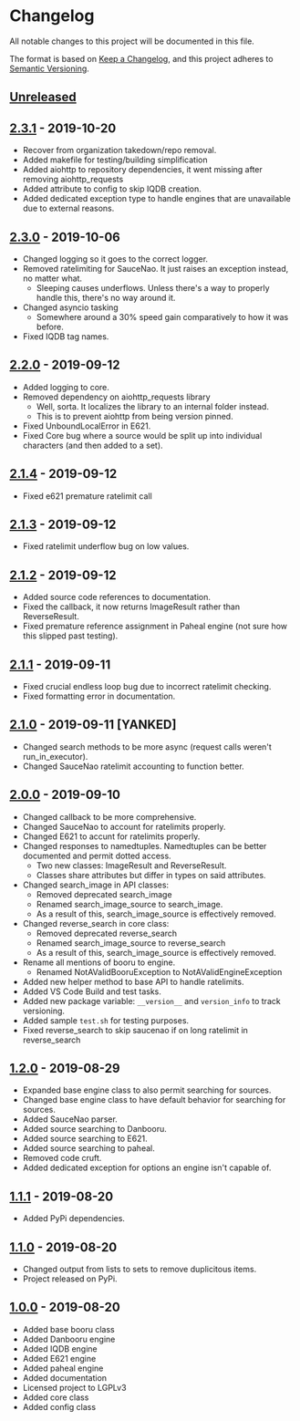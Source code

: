 # Changelog
All notable changes to this project will be documented in this file.

The format is based on [Keep a Changelog](https://keepachangelog.com/en/1.0.0/),
and this project adheres to [Semantic Versioning](https://semver.org/spec/v2.0.0.html).

## [Unreleased]

## [2.3.1] - 2019-10-20

- Recover from organization takedown/repo removal.
- Added makefile for testing/building simplification
- Added aiohttp to repository dependencies, it went missing after removing aiohttp_requests
- Added attribute to config to skip IQDB creation.
- Added dedicated exception type to handle engines that are unavailable due to external reasons.

## [2.3.0] - 2019-10-06

- Changed logging so it goes to the correct logger.
- Removed ratelimiting for SauceNao. It just raises an exception instead, no matter what.
  - Sleeping causes underflows. Unless there's a way to properly handle this, there's no way around it.
- Changed asyncio tasking
  - Somewhere around a 30% speed gain comparatively to how it was before.
- Fixed IQDB tag names.

## [2.2.0] - 2019-09-12

- Added logging to core.
- Removed dependency on aiohttp_requests library
  - Well, sorta. It localizes the library to an internal folder instead.
  - This is to prevent aiohttp from being version pinned.
- Fixed UnboundLocalError in E621.
- Fixed Core bug where a source would be split up into individual characters (and then added to a set).

## [2.1.4] - 2019-09-12

- Fixed e621 premature ratelimit call

## [2.1.3] - 2019-09-12

- Fixed ratelimit underflow bug on low values.

## [2.1.2] - 2019-09-12

- Added source code references to documentation.
- Fixed the callback, it now returns ImageResult rather than ReverseResult.
- Fixed premature reference assignment in Paheal engine (not sure how this slipped past testing).

## [2.1.1] - 2019-09-11

- Fixed crucial endless loop bug due to incorrect ratelimit checking.
- Fixed formatting error in documentation.

## [2.1.0] - 2019-09-11 [YANKED]

- Changed search methods to be more async (request calls weren't run_in_executor).
- Changed SauceNao ratelimit accounting to function better.

## [2.0.0] - 2019-09-10

- Changed callback to be more comprehensive.
- Changed SauceNao to account for ratelimits properly.
- Changed E621 to accunt for ratelimits properly.
- Changed responses to namedtuples. Namedtuples can be better documented and permit dotted access.
  - Two new classes: ImageResult and ReverseResult.
  - Classes share attributes but differ in types on said attributes.
- Changed search_image in API classes:
  - Removed deprecated search_image
  - Renamed search_image_source to search_image.
  - As a result of this, search_image_source is effectively removed.
- Changed reverse_search in core class:
  - Removed deprecated reverse_search
  - Renamed search_image_source to reverse_search
  - As a result of this, search_image_source is effectively removed.
- Rename all mentions of booru to engine.
  - Renamed NotAValidBooruException to NotAValidEngineException
- Added new helper method to base API to handle ratelimits.
- Added VS Code Build and test tasks.
- Added new package variable: `__version__` and `version_info` to track versioning.
- Added sample `test.sh` for testing purposes.
- Fixed reverse_search to skip saucenao if on long ratelimit in reverse_search


## [1.2.0] - 2019-08-29

- Expanded base engine class to also permit searching for sources.
- Changed base engine class to have default behavior for searching for sources.
- Added SauceNao parser.
- Added source searching to Danbooru.
- Added source searching to E621.
- Added source searching to paheal.
- Removed code cruft.
- Added dedicated exception for options an engine isn't capable of.

## [1.1.1] - 2019-08-20

- Added PyPi dependencies.

## [1.1.0] - 2019-08-20

- Changed output from lists to sets to remove duplicitous items.
- Project released on PyPi.

## [1.0.0] - 2019-08-20

- Added base booru class
- Added Danbooru engine
- Added IQDB engine
- Added E621 engine
- Added paheal engine
- Added documentation
- Licensed project to LGPLv3
- Added core class
- Added config class

[Unreleased]: https://github.com/noirscape/retaggr/compare/2.3.1...HEAD
[2.3.1]: https://github.com/noirscape/retaggr/compare/2.3.0...2.3.1
[2.3.0]: https://github.com/noirscape/retaggr/compare/2.2.0...2.3.0
[2.2.0]: https://github.com/noirscape/retaggr/compare/2.1.4...2.2.0
[2.1.4]: https://github.com/noirscape/retaggr/compare/2.1.3...2.1.4
[2.1.3]: https://github.com/noirscape/retaggr/compare/2.1.2...2.1.3
[2.1.2]: https://github.com/noirscape/retaggr/compare/2.1.1...2.1.2
[2.1.1]: https://github.com/noirscape/retaggr/compare/2.1.0...2.1.1
[2.1.0]: https://github.com/noirscape/retaggr/compare/2.0.0...2.1.0
[2.0.0]: https://github.com/noirscape/retaggr/compare/1.2.0...2.0.0
[1.2.0]: https://github.com/noirscape/retaggr/compare/1.1.1...1.2.0
[1.1.1]: https://github.com/noirscape/retaggr/compare/1.1.0...1.1.1
[1.1.0]: https://github.com/noirscape/retaggr/compare/1.0.0...1.1.0
[1.0.0]: https://github.com/noirscape/retaggr/releases/tag/1.0.0